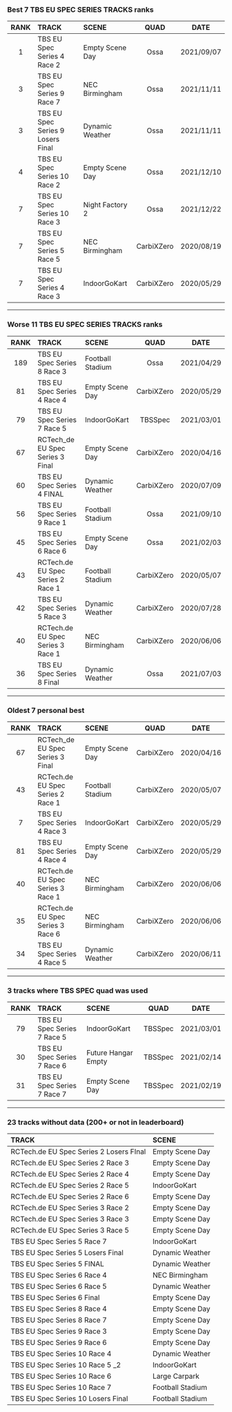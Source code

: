 ### Best 7 TBS EU SPEC SERIES TRACKS ranks
|RANK|TRACK|SCENE|QUAD|DATE|
|:---:|:---|:---|:---:|:---:|
|1|TBS EU Spec Series 4 Race 2|Empty Scene Day|Ossa|2021/09/07|
|3|TBS EU Spec Series 9 Race 7|NEC Birmingham|Ossa|2021/11/11|
|3|TBS EU Spec Series 9 Losers Final|Dynamic Weather|Ossa|2021/11/11|
|4|TBS EU Spec Series 10 Race 2|Empty Scene Day|Ossa|2021/12/10|
|7|TBS EU Spec Series 10 Race 3|Night Factory 2|Ossa|2021/12/22|
|7|TBS EU Spec Series 5 Race 5|NEC Birmingham|CarbiXZero|2020/08/19|
|7|TBS EU Spec Series 4 Race 3|IndoorGoKart|CarbiXZero|2020/05/29|
---
### Worse 11 TBS EU SPEC SERIES TRACKS ranks
|RANK|TRACK|SCENE|QUAD|DATE|
|:---:|:---|:---|:---:|:---:|
|189|TBS EU Spec Series 8 Race 3|Football Stadium|Ossa|2021/04/29|
|81|TBS EU Spec Series 4 Race 4|Empty Scene Day|CarbiXZero|2020/05/29|
|79|TBS EU Spec Series 7 Race 5|IndoorGoKart|TBSSpec|2021/03/01|
|67|RCTech_de EU Spec Series 3 Final|Empty Scene Day|CarbiXZero|2020/04/16|
|60|TBS EU Spec Series 4 FINAL|Dynamic Weather|CarbiXZero|2020/07/09|
|56|TBS EU Spec Series 9 Race 1|Football Stadium|Ossa|2021/09/10|
|45|TBS EU Spec Series 6 Race 6|Empty Scene Day|Ossa|2021/02/03|
|43|RCTech.de EU Spec Series 2 Race 1|Football Stadium|CarbiXZero|2020/05/07|
|42|TBS EU Spec Series 5 Race 3|Dynamic Weather|CarbiXZero|2020/07/28|
|40|RCTech.de EU Spec Series 3 Race 1|NEC Birmingham|CarbiXZero|2020/06/06|
|36|TBS EU Spec Series 8 Final|Dynamic Weather|Ossa|2021/07/03|
---
### Oldest 7 personal best
|RANK|TRACK|SCENE|QUAD|DATE|
|:---:|:---|:---|:---:|:---:|
|67|RCTech_de EU Spec Series 3 Final|Empty Scene Day|CarbiXZero|2020/04/16|
|43|RCTech.de EU Spec Series 2 Race 1|Football Stadium|CarbiXZero|2020/05/07|
|7|TBS EU Spec Series 4 Race 3|IndoorGoKart|CarbiXZero|2020/05/29|
|81|TBS EU Spec Series 4 Race 4|Empty Scene Day|CarbiXZero|2020/05/29|
|40|RCTech.de EU Spec Series 3 Race 1|NEC Birmingham|CarbiXZero|2020/06/06|
|35|RCTech.de EU Spec Series 3 Race 6|NEC Birmingham|CarbiXZero|2020/06/06|
|34|TBS EU Spec Series 4 Race 5|Dynamic Weather|CarbiXZero|2020/06/11|
---
### 3 tracks where TBS SPEC quad was used
|RANK|TRACK|SCENE|QUAD|DATE|
|:---:|:---|:---|:---:|:---:|
|79|TBS EU Spec Series 7 Race 5|IndoorGoKart|TBSSpec|2021/03/01|
|30|TBS EU Spec Series 7 Race 6|Future Hangar Empty|TBSSpec|2021/02/14|
|31|TBS EU Spec Series 7 Race 7|Empty Scene Day|TBSSpec|2021/02/19|
---
### 23 tracks without data (200+ or not in leaderboard)
|TRACK|SCENE|
|:---|:---|
|RCTech.de EU Spec Series 2 Losers FInal|Empty Scene Day|
|RCTech.de EU Spec Series 2 Race 3|Empty Scene Day|
|RCTech.de EU Spec Series 2 Race 4|Empty Scene Day|
|RCTech.de EU Spec Series 2 Race 5|IndoorGoKart|
|RCTech.de EU Spec Series 2 Race 6|Empty Scene Day|
|RCTech.de EU Spec Series 3 Race 2|Empty Scene Day|
|RCTech.de EU Spec Series 3 Race 3|Empty Scene Day|
|RCTech.de EU Spec Series 3 Race 5|Empty Scene Day|
|TBS EU Spec Series 5 Race 7|IndoorGoKart|
|TBS EU Spec Series 5 Losers Final|Dynamic Weather|
|TBS EU Spec Series 5 FINAL|Dynamic Weather|
|TBS EU Spec Series 6 Race 4|NEC Birmingham|
|TBS EU Spec Series 6 Race 5|Dynamic Weather|
|TBS EU Spec Series 6 Final|Empty Scene Day|
|TBS EU Spec Series 8 Race 4|Empty Scene Day|
|TBS EU Spec Series 8 Race 7|Empty Scene Day|
|TBS EU Spec Series 9 Race 3|Empty Scene Day|
|TBS EU Spec Series 9 Race 6|Empty Scene Day|
|TBS EU Spec Series 10 Race 4|Dynamic Weather|
|TBS EU Spec Series 10 Race 5 _2|IndoorGoKart|
|TBS EU Spec Series 10 Race 6|Large Carpark|
|TBS EU Spec Series 10 Race 7|Football Stadium|
|TBS EU Spec Series 10 Losers Final|Football Stadium|
